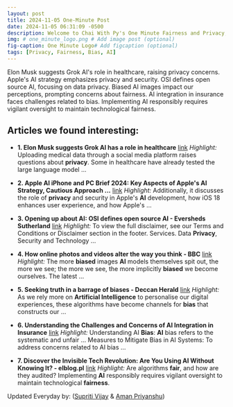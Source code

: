 ```yaml
---
layout: post
title: 2024-11-05 One-Minute Post
date: 2024-11-05 06:31:09 -0500
description: Welcome to Chai With Py's One Minute Fairness and Privacy, which aims to provide you the current happenings in the world of Fairness, Privacy, and AI.
img: # one_minute_logo.png # Add image post (optional)
fig-caption: One Minute Logo# Add figcaption (optional)
tags: [Privacy, Fairness, Bias, AI]
---
```


Elon Musk suggests Grok AI's role in healthcare, raising privacy concerns. Apple's AI strategy emphasizes privacy and security. OSI defines open source AI, focusing on data privacy. Biased AI images impact our perceptions, prompting concerns about fairness. AI integration in insurance faces challenges related to bias. Implementing AI responsibly requires vigilant oversight to maintain technological fairness.

## Articles we found interesting:

- **1. Elon Musk suggests Grok <b>AI</b> has a role in healthcare** [link](https://www.healthcareitnews.com/news/elon-musk-suggests-grok-ai-has-role-healthcare)
_Highlight:_ Uploading medical data through a social media platform raises questions about <b>privacy</b>. Some in healthcare have already tested the large language model&nbsp;...

- **2. Apple <b>AI</b> iPhone and PC Brief 2024: Key Aspects of Apple&#39;s <b>AI</b> Strategy, Cautious Approach ...** [link](https://finance.yahoo.com/news/apple-ai-iphone-pc-brief-154700961.html)
_Highlight:_ Additionally, it discusses the role of <b>privacy</b> and security in Apple&#39;s <b>AI</b> development, how iOS 18 enhances user experience, and how Apple&#39;s&nbsp;...

- **3. Opening up about <b>AI</b>: OSI defines open source <b>AI</b> - Eversheds Sutherland** [link](https://www.eversheds-sutherland.com/en/united-states/insights/opening-up-about-ai-osi-defines-open-source-ai)
_Highlight:_ To view the full disclaimer, see our Terms and Conditions or Disclaimer section in the footer. Services. Data <b>Privacy</b>, Security and Technology&nbsp;...

- **4. How online photos and videos alter the way you think - BBC** [link](https://www.bbc.com/future/article/20241101-how-online-photos-and-videos-alter-the-way-you-think)
_Highlight:_ The more <b>biased</b> images <b>AI</b> models themselves spit out, the more we see; the more we see, the more implicitly <b>biased</b> we become ourselves. The latest&nbsp;...

- **5. Seeking truth in a barrage of <b>biases</b> - Deccan Herald** [link](https://www.deccanherald.com/opinion/seeking-truth-in-a-barrage-of-biases-3261856)
_Highlight:_ As we rely more on <b>Artificial Intelligence</b> to personalise our digital experiences, these algorithms have become channels for <b>bias</b> that constructs our&nbsp;...

- **6. Understanding the Challenges and Concerns of <b>AI</b> Integration in Insurance** [link](https://www.insuranceciooutlook.com/news/understanding-the-challenges-and-concerns-of-ai-integration-in-insurance-nid-1573.html)
_Highlight:_ Understanding AI <b>Bias</b>: <b>AI</b> bias refers to the systematic and unfair ... Measures to Mitigate Bias in AI Systems: To address concerns related to AI bias&nbsp;...

- **7. Discover the Invisible Tech Revolution: Are You Using <b>AI</b> Without Knowing It? - elblog.pl** [link](https://elblog.pl/2024/11/04/discover-the-invisible-tech-revolution-are-you-using-ai-without-knowing-it/)
_Highlight:_ Are algorithms <b>fair</b>, and how are they audited? Implementing <b>AI</b> responsibly requires vigilant oversight to maintain technological <b>fairness</b>.


Updated Everyday by: (<a href="https://supritivijay.github.io/">Supriti Vijay</a> & <a href="https://amanpriyanshu.github.io/">Aman Priyanshu</a>)

